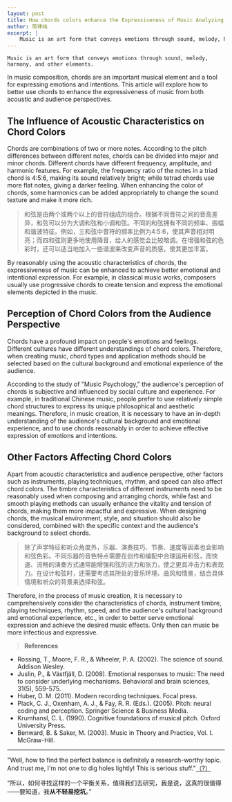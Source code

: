 ```yaml
---
layout: post
title: How chords colors enhance the Expressiveness of Music Analyzing
author: 简律纯
excerpt: |
    Music is an art form that conveys emotions through sound, melody, harmony, and other elements.In music composition, chords are an important musical element and a tool for expressing emotions and intentions. This article will explore how to better use chords to enhance the expressiveness of music from both acoustic and audience perspectives.
---
```


    Music is an art form that conveys emotions through sound, melody, harmony, and other elements.

In music composition, chords are an important musical element and a tool for expressing emotions and intentions. This article will explore how to better use chords to enhance the expressiveness of music from both acoustic and audience perspectives.

## The Influence of Acoustic Characteristics on Chord Colors

Chords are combinations of two or more notes. According to the pitch differences between different notes, chords can be divided into major and minor chords. Different chords have different frequency, amplitude, and harmonic features. For example, the frequency ratio of the notes in a triad chord is 4:5:6, making its sound relatively bright; while tetrad chords use more flat notes, giving a darker feeling. When enhancing the color of chords, some harmonics can be added appropriately to change the sound texture and make it more rich.

> 和弦是由两个或两个以上的音符组成的组合。根据不同音符之间的音高差异，和弦可以分为大调和弦和小调和弦。不同的和弦拥有不同的频率、振幅和谐波特征。例如，三和弦中音符的频率比例为4:5:6，使其声音相对明亮；而四和弦则更多地使用降音，给人的感觉会比较暗调。在增强和弦的色彩时，还可以适当地加入一些谐波来改变声音的质感，使其更加丰富。

By reasonably using the acoustic characteristics of chords, the expressiveness of music can be enhanced to achieve better emotional and intentional expression. For example, in classical music works, composers usually use progressive chords to create tension and express the emotional elements depicted in the music.

## Perception of Chord Colors from the Audience Perspective

Chords have a profound impact on people's emotions and feelings. Different cultures have different understandings of chord colors. Therefore, when creating music, chord types and application methods should be selected based on the cultural background and emotional experience of the audience.

According to the study of "Music Psychology," the audience's perception of chords is subjective and influenced by social culture and experience. For example, in traditional Chinese music, people prefer to use relatively simple chord structures to express its unique philosophical and aesthetic meanings. Therefore, in music creation, it is necessary to have an in-depth understanding of the audience's cultural background and emotional experience, and to use chords reasonably in order to achieve effective expression of emotions and intentions.

## Other Factors Affecting Chord Colors

Apart from acoustic characteristics and audience perspective, other factors such as instruments, playing techniques, rhythm, and speed can also affect chord colors. The timbre characteristics of different instruments need to be reasonably used when composing and arranging chords, while fast and smooth playing methods can usually enhance the vitality and tension of chords, making them more impactful and expressive. When designing chords, the musical environment, style, and situation should also be considered, combined with the specific context and the audience's background to select chords.

> 除了声学特征和听众角度外，乐器、演奏技巧、节奏、速度等因素也会影响和弦色彩。不同乐器的音色特点需要在创作和编配中合理运用和弦，而快速、流畅的演奏方式通常能增强和弦的活力和张力，使之更具冲击力和表现力。在设计和弦时，还需要考虑其所处的音乐环境、曲风和情景，结合具体情境和听众的背景来选择和弦。

Therefore, in the process of music creation, it is necessary to comprehensively consider the characteristics of chords, instrument timbre, playing techniques, rhythm, speed, and the audience's cultural background and emotional experience, etc., in order to better serve emotional expression and achieve the desired music effects. Only then can music be more infectious and expressive.

> **References**

- Rossing, T., Moore, F. R., & Wheeler, P. A. (2002). The science of sound. Addison Wesley.
- Juslin, P., & Västfjäll, D. (2008). Emotional responses to music: The need to consider underlying mechanisms. Behavioral and brain sciences, 31(5), 559-575.
- Huber, D. M. (2011). Modern recording techniques. Focal press.
- Plack, C. J., Oxenham, A. J., & Fay, R. R. (Eds.). (2005). Pitch: neural coding and perception. Springer Science & Business Media.
- Krumhansl, C. L. (1990). Cognitive foundations of musical pitch. Oxford University Press.
- Benward, B. & Saker, M. (2003). Music in Theory and Practice, Vol. I. McGraw-Hill.

***

<p>"Well, how to find the perfect balance is definitely a research-worthy topic. And trust me, I'm not one to dig holes lightly! This is serious stuff."<a href="#" class="tooltip" data-tooltip-content="#example-tooltip">（?）</a></p>

<div class="tooltip">
  <span id="example-tooltip">
    “所以，如何寻找这样的一个平衡关系，值得我们去研究，我是说，这真的很值得——要知道，我<b>从不轻易挖坑</b>。”
  </span>
</div>
